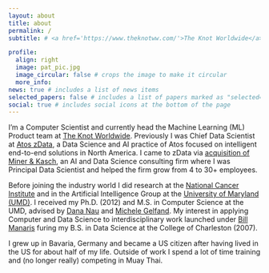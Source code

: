 ```yaml
---
layout: about
title: about
permalink: /
subtitle: # <a href='https://www.theknotww.com/'>The Knot Worldwide</a>

profile:
  align: right
  image: pat_pic.jpg
  image_circular: false # crops the image to make it circular
  more_info:
news: true # includes a list of news items
selected_papers: false # includes a list of papers marked as "selected={true}"
social: true # includes social icons at the bottom of the page
---
```


I’m a Computer Scientist and currently head the Machine Learning (ML) Product team at <a href='https://www.theknotww.com/'>The Knot Worldwide</a>. Previously I was Chief Data Scientist at <a href='https://zdatainc.com/'>Atos zData</a>, a Data Science and AI practice of Atos focused on intelligent end-to-end solutions in North America. I came to zData via <a href="https://atos.net/en/2020/press-release_2020_04_22/atos-acquires-data-science-firm-miner-kasch"> acquisition of Miner & Kasch</a>, an AI and Data Science consulting firm where I was Principal Data Scientist and helped the firm grow from 4 to 30+ employees.

Before joining the industry world I did research at the <a href="https://www.cancer.gov/">National Cancer Institute</a> and in the Artificial Intelligence Group at the <a href="https://www.cs.umd.edu/">University of Maryland (UMD)</a>. I received my Ph.D. (2012) and M.S. in Computer Science at the UMD, advised by <a href="https://www.cs.umd.edu/~nau/">Dana Nau</a> and <a href="https://www.michelegelfand.com/">Michele Gelfand<a/>. My interest in applying Computer and Data Science to interdisciplinary work launched under <a href="https://blogs.cofc.edu/manaris/">Bill Manaris<a/> furing my B.S. in Data Science at the College of Charleston (2007).

I grew up in Bavaria, Germany and became a US citizen after having lived in the US for about half of my life. Outside of work I spend a lot of time training and (no longer really) competing in Muay Thai.

<!-- Write your biography here. Tell the world about yourself. Link to your favorite [subreddit](http://reddit.com). You can put a picture in, too. The code is already in, just name your picture `prof_pic.jpg` and put it in the `img/` folder.

Put your address / P.O. box / other info right below your picture. You can also disable any of these elements by editing `profile` property of the YAML header of your `_pages/about.md`. Edit `_bibliography/papers.bib` and Jekyll will render your [publications page](/al-folio/publications/) automatically.

Link to your social media connections, too. This theme is set up to use [Font Awesome icons](https://fontawesome.com/) and [Academicons](https://jpswalsh.github.io/academicons/), like the ones below. Add your Facebook, Twitter, LinkedIn, Google Scholar, or just disable all of them. -->
